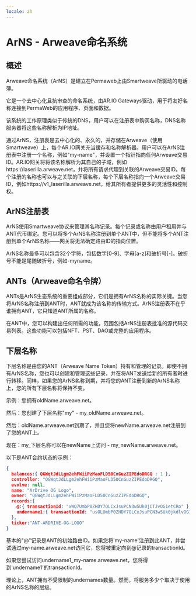 ```yaml
---
locale: zh
---
```

# ArNS - Arweave命名系统
## 概述
Arweave命名系统（ArNS）是建立在Permaweb上由Smartweave所驱动的电话簿。

它是一个去中心化且抗审查的命名系统，由AR.IO Gateways驱动，用于将友好名称连接到PermaWeb的应用程序、页面和数据。

该系统的工作原理类似于传统的DNS，用户可以在注册表中购买名称，DNS名称服务器将这些名称解析为IP地址。

通过ArNS，注册表是去中心化的、永久的，并存储在Arweave（使用Smartweave）上，每个AR.IO网关充当缓存和名称解析器。用户可以在ArNS注册表中注册一个名称，例如"my-name"，并设置一个指针指向任何Arweave交易ID。AR.IO网关将将该名称解析为其自己的子域，例如https://laserilla.arweave.net，并将所有请求代理到关联的Arweave交易ID。每个注册的名称也可以与之关联的下层名称，每个下层名称指向一个Arweave交易ID，例如https://v1_laserilla.arweave.net，给其所有者提供更多的灵活性和控制权。

## ArNS注册表
<!-- // TODO: link to smartweave concept // -->

ArNS使用Smartweave协议来管理其名称记录。每个记录或名称由用户租用并与ANT代币绑定。您可以将多个ArNS名称注册到单个ANT中，但不能将多个ANT注册到单个ArNS名称——网关将无法确定路由ID的指向位置。

ArNS名称最多可以包含32个字符，包括数字[0-9]、字母[a-z]和破折号[-]。破折号不能是尾随破折号，例如-myname。

## ANTs（Arweave命名令牌）

ANTs是ArNS生态系统的重要组成部分，它们是拥有ArNS名称的实际关键。当您将ArNS名称注册到ANT时，ANT就成为该名称的传输方式。ArNS注册表不在乎谁拥有ANT，它只知道ANT所属的名称。

在ANT中，您可以构建出任何所需的功能，范围包括ArNS注册表批准的源代码交易列表。这些功能可以包括NFT、PST、DAO或完整的应用程序。

## 下层名称

下层名称是由您的ANT（Arweave Name Token）持有和管理的记录。即使不拥有ArNS名称，您也可以创建和管理这些记录，并在将ANT发送给新的所有者时进行转移。同样，如果您的ArNS名称到期，并将您的ANT注册到新的ArNS名称上，您的所有下层名称将保持不变。

示例：您拥有oldName.arweave.net。

然后：您创建了下层名称"my" - my_oldName.arweave.net。

然后：oldName.arweave.net到期了，并且您将newName.arweave.net注册到了您的ANT上。

现在：my_下层名称可以在newName上访问 - my_newName.arweave.net。

以下是ANT合约状态的示例：

```json
{
  balances:{ QGWqtJdLLgm2ehFWiiPzMaoFLD50CnGuzZIPEdoDRGQ : 1 },
  controller: "QGWqtJdLLgm2ehFWiiPzMaoFLD50CnGuzZIPEdoDRGQ",
  evolve: null,
  name: "ArDrive OG Logo",
  owner: "QGWqtJdLLgm2ehFWiiPzMaoFLD50CnGuzZIPEdoDRGQ",
  records:{
    @:{ transactionId: "xWQ7UmbP0ZHDY7OLCxJsuPCN3wSUk0jCTJvOG1etCRo" },
    undername1:{ transactionId: "usOLUmbP0ZHDY7OLCxJsuPCN3wSUk0jkdlvOG1etCRo" }
  },
  ticker:"ANT-ARDRIVE-OG-LOGO"
}
```
基本的"@"记录是ANT的初始路由ID。如果您将'my-name'注册到此ANT，并尝试通过my-name.arweave.net访问它，您将被重定向到@记录的transactionId。

如果您尝试访问undername1_my-name.arweave.net，您将得到'undername1'的transactionId。

理论上，ANT拥有不受限制的undernames数量。然而，将服务多少个取决于使用的ArNS名称的层级。